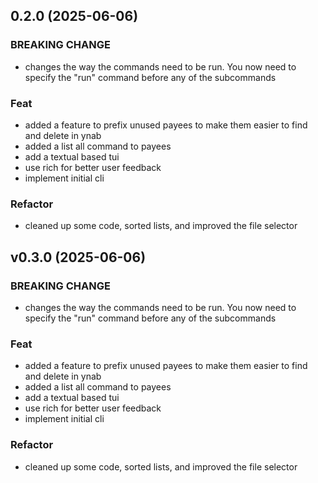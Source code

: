 ## 0.2.0 (2025-06-06)

### BREAKING CHANGE

- changes the way the commands need to be run. You now need to specify the "run" command before any of the subcommands

### Feat

- added a feature to prefix unused payees to make them easier to find and delete in ynab
- added a list all command to payees
- add a textual based tui
- use rich for better user feedback
- implement initial cli

### Refactor

- cleaned up some code, sorted lists, and improved the file selector

## v0.3.0 (2025-06-06)

### BREAKING CHANGE

- changes the way the commands need to be run. You now need to specify the "run" command before any of the subcommands

### Feat

- added a feature to prefix unused payees to make them easier to find and delete in ynab
- added a list all command to payees
- add a textual based tui
- use rich for better user feedback
- implement initial cli

### Refactor

- cleaned up some code, sorted lists, and improved the file selector
